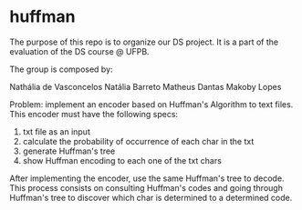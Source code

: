 # huffman

The purpose of this repo is to organize our DS project. It is a part of the evaluation of the DS course @ UFPB.

The group is composed by:

Nathália de Vasconcelos
Natália Barreto 
Matheus Dantas
Makoby Lopes

Problem: implement an encoder based on Huffman's Algorithm to text files. This encoder must have the following specs:
1. txt file as an input
2. calculate the probability of occurrence of each char in the txt
3. generate Huffman's tree
4. show Huffman encoding to each one of the txt chars

After implementing the encoder, use the same Huffman's tree to decode. This process consists on consulting Huffman's codes and going through Huffman's tree to discover which char is determined to a determined code.
